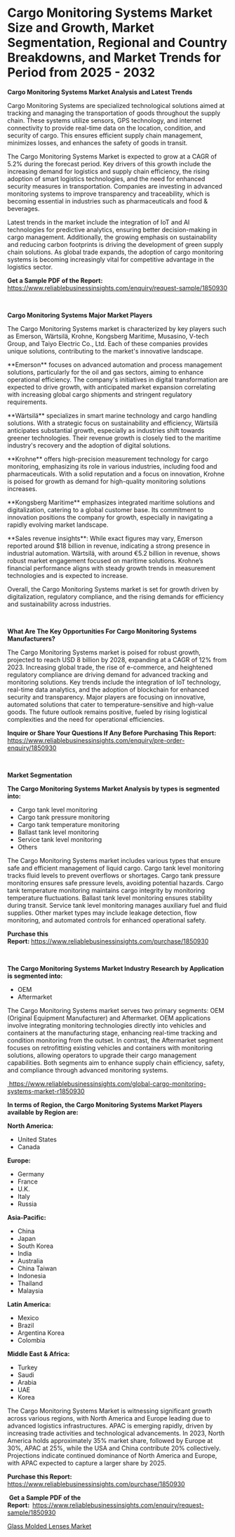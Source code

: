 <p><h1>Cargo Monitoring Systems Market Size and Growth, Market Segmentation, Regional and Country Breakdowns, and Market Trends for Period from 2025 -  2032</h1></p><p><strong>Cargo Monitoring Systems Market Analysis and Latest Trends</strong></p>
<p><p>Cargo Monitoring Systems are specialized technological solutions aimed at tracking and managing the transportation of goods throughout the supply chain. These systems utilize sensors, GPS technology, and internet connectivity to provide real-time data on the location, condition, and security of cargo. This ensures efficient supply chain management, minimizes losses, and enhances the safety of goods in transit.</p><p>The Cargo Monitoring Systems Market is expected to grow at a CAGR of 5.2% during the forecast period. Key drivers of this growth include the increasing demand for logistics and supply chain efficiency, the rising adoption of smart logistics technologies, and the need for enhanced security measures in transportation. Companies are investing in advanced monitoring systems to improve transparency and traceability, which is becoming essential in industries such as pharmaceuticals and food & beverages.</p><p>Latest trends in the market include the integration of IoT and AI technologies for predictive analytics, ensuring better decision-making in cargo management. Additionally, the growing emphasis on sustainability and reducing carbon footprints is driving the development of green supply chain solutions. As global trade expands, the adoption of cargo monitoring systems is becoming increasingly vital for competitive advantage in the logistics sector.</p></p>
<p><strong>Get a Sample PDF of the Report:&nbsp;</strong> <a href="https://www.reliablebusinessinsights.com/enquiry/request-sample/1850930?utm_campaign=3288&utm_medium=2&utm_source=Github&utm_content=ia&utm_term=26032025&utm_id=cargo-monitoring-systems">https://www.reliablebusinessinsights.com/enquiry/request-sample/1850930</a></p>
<p>&nbsp;</p>
<p><strong>Cargo Monitoring Systems Major Market Players</strong></p>
<p><p>The Cargo Monitoring Systems market is characterized by key players such as Emerson, Wärtsilä, Krohne, Kongsberg Maritime, Musasino, V-tech Group, and Taiyo Electric Co., Ltd. Each of these companies provides unique solutions, contributing to the market's innovative landscape.</p><p>**Emerson** focuses on advanced automation and process management solutions, particularly for the oil and gas sectors, aiming to enhance operational efficiency. The company's initiatives in digital transformation are expected to drive growth, with anticipated market expansion correlating with increasing global cargo shipments and stringent regulatory requirements.</p><p>**Wärtsilä** specializes in smart marine technology and cargo handling solutions. With a strategic focus on sustainability and efficiency, Wärtsilä anticipates substantial growth, especially as industries shift towards greener technologies. Their revenue growth is closely tied to the maritime industry's recovery and the adoption of digital solutions.</p><p>**Krohne** offers high-precision measurement technology for cargo monitoring, emphasizing its role in various industries, including food and pharmaceuticals. With a solid reputation and a focus on innovation, Krohne is poised for growth as demand for high-quality monitoring solutions increases.</p><p>**Kongsberg Maritime** emphasizes integrated maritime solutions and digitalization, catering to a global customer base. Its commitment to innovation positions the company for growth, especially in navigating a rapidly evolving market landscape.</p><p>**Sales revenue insights**: While exact figures may vary, Emerson reported around $18 billion in revenue, indicating a strong presence in industrial automation. Wärtsilä, with around €5.2 billion in revenue, shows robust market engagement focused on maritime solutions. Krohne’s financial performance aligns with steady growth trends in measurement technologies and is expected to increase.</p><p>Overall, the Cargo Monitoring Systems market is set for growth driven by digitalization, regulatory compliance, and the rising demands for efficiency and sustainability across industries.</p></p>
<p>&nbsp;</p>
<p><strong>What Are The Key Opportunities For Cargo Monitoring Systems Manufacturers?</strong></p>
<p><p>The Cargo Monitoring Systems market is poised for robust growth, projected to reach USD 8 billion by 2028, expanding at a CAGR of 12% from 2023. Increasing global trade, the rise of e-commerce, and heightened regulatory compliance are driving demand for advanced tracking and monitoring solutions. Key trends include the integration of IoT technology, real-time data analytics, and the adoption of blockchain for enhanced security and transparency. Major players are focusing on innovative, automated solutions that cater to temperature-sensitive and high-value goods. The future outlook remains positive, fueled by rising logistical complexities and the need for operational efficiencies.</p></p>
<p><strong>Inquire or Share Your Questions If Any Before Purchasing This Report:</strong> <a href="https://www.reliablebusinessinsights.com/enquiry/pre-order-enquiry/1850930?utm_campaign=3288&utm_medium=2&utm_source=Github&utm_content=ia&utm_term=26032025&utm_id=cargo-monitoring-systems">https://www.reliablebusinessinsights.com/enquiry/pre-order-enquiry/1850930</a></p>
<p>&nbsp;</p>
<p><strong>Market Segmentation</strong></p>
<p><strong>The Cargo Monitoring Systems Market Analysis by types is segmented into:</strong></p>
<p><ul><li>Cargo tank level monitoring</li><li>Cargo tank pressure monitoring</li><li>Cargo tank temperature monitoring</li><li>Ballast tank level monitoring</li><li>Service tank level monitoring</li><li>Others</li></ul></p>
<p><p>The Cargo Monitoring Systems market includes various types that ensure safe and efficient management of liquid cargo. Cargo tank level monitoring tracks fluid levels to prevent overflows or shortages. Cargo tank pressure monitoring ensures safe pressure levels, avoiding potential hazards. Cargo tank temperature monitoring maintains cargo integrity by monitoring temperature fluctuations. Ballast tank level monitoring ensures stability during transit. Service tank level monitoring manages auxiliary fuel and fluid supplies. Other market types may include leakage detection, flow monitoring, and automated controls for enhanced operational safety.</p></p>
<p><strong>Purchase this Report:&nbsp;</strong><a href="https://www.reliablebusinessinsights.com/purchase/1850930?utm_campaign=3288&utm_medium=2&utm_source=Github&utm_content=ia&utm_term=26032025&utm_id=cargo-monitoring-systems">https://www.reliablebusinessinsights.com/purchase/1850930</a></p>
<p>&nbsp;</p>
<p><strong>The Cargo Monitoring Systems Market Industry Research by Application is segmented into:</strong></p>
<p><ul><li>OEM</li><li>Aftermarket</li></ul></p>
<p><p>The Cargo Monitoring Systems market serves two primary segments: OEM (Original Equipment Manufacturer) and Aftermarket. OEM applications involve integrating monitoring technologies directly into vehicles and containers at the manufacturing stage, enhancing real-time tracking and condition monitoring from the outset. In contrast, the Aftermarket segment focuses on retrofitting existing vehicles and containers with monitoring solutions, allowing operators to upgrade their cargo management capabilities. Both segments aim to enhance supply chain efficiency, safety, and compliance through advanced monitoring systems.</p></p>
<p><a href="https://www.reliablebusinessinsights.com/global-cargo-monitoring-systems-market-r1850930?utm_campaign=3288&utm_medium=2&utm_source=Github&utm_content=ia&utm_term=26032025&utm_id=cargo-monitoring-systems">&nbsp;https://www.reliablebusinessinsights.com/global-cargo-monitoring-systems-market-r1850930</a></p>
<p><strong>In terms of Region, the Cargo Monitoring Systems Market Players available by Region are:</strong></p>
<p>
    <p> <strong> North America: </strong>
        <ul>
            <li>United States</li>
            <li>Canada</li>
        </ul>
        </p> 
    <p> <strong> Europe: </strong>
        <ul>
            <li>Germany</li>
            <li>France</li>
            <li>U.K.</li>
            <li>Italy</li>
            <li>Russia</li>
        </ul>
        </p> 
    <p> <strong> Asia-Pacific: </strong>
        <ul>
            <li>China</li>
            <li>Japan</li>
            <li>South Korea</li>
            <li>India</li>
            <li>Australia</li>
            <li>China Taiwan</li>
            <li>Indonesia</li>
            <li>Thailand</li>
            <li>Malaysia</li>
        </ul>
        </p> 
    <p> <strong> Latin America: </strong>
        <ul>
            <li>Mexico</li>
            <li>Brazil</li>
            <li>Argentina Korea</li>
            <li>Colombia</li>
        </ul>
        </p> 
    <p> <strong> Middle East & Africa: </strong>
        <ul>
            <li>Turkey</li>
            <li>Saudi</li>
            <li>Arabia</li>
            <li>UAE</li>
            <li>Korea</li>
        </ul>
    </p>
    </p>
<p><p>The Cargo Monitoring Systems Market is witnessing significant growth across various regions, with North America and Europe leading due to advanced logistics infrastructures. APAC is emerging rapidly, driven by increasing trade activities and technological advancements. In 2023, North America holds approximately 35% market share, followed by Europe at 30%, APAC at 25%, while the USA and China contribute 20% collectively. Projections indicate continued dominance of North America and Europe, with APAC expected to capture a larger share by 2025.</p></p>
<p><strong>Purchase this Report: </strong><a href="https://www.reliablebusinessinsights.com/purchase/1850930?utm_campaign=3288&utm_medium=2&utm_source=Github&utm_content=ia&utm_term=26032025&utm_id=cargo-monitoring-systems">https://www.reliablebusinessinsights.com/purchase/1850930</a></p>
<p>&nbsp;<strong>Get a Sample PDF of the Report:&nbsp;&nbsp;</strong><a href="https://www.reliablebusinessinsights.com/enquiry/request-sample/1850930?utm_campaign=3288&utm_medium=2&utm_source=Github&utm_content=ia&utm_term=26032025&utm_id=cargo-monitoring-systems">https://www.reliablebusinessinsights.com/enquiry/request-sample/1850930</a></p>
<p><strong></strong></p>
<p><p><a href="https://github.com/shamyzinniwl/Market-Research-Report-List-1/blob/main/glass-molded-lenses-market.md?utm_campaign=3288&utm_medium=2&utm_source=Github&utm_content=ia&utm_term=26032025&utm_id=cargo-monitoring-systems">Glass Molded Lenses Market</a></p></p>